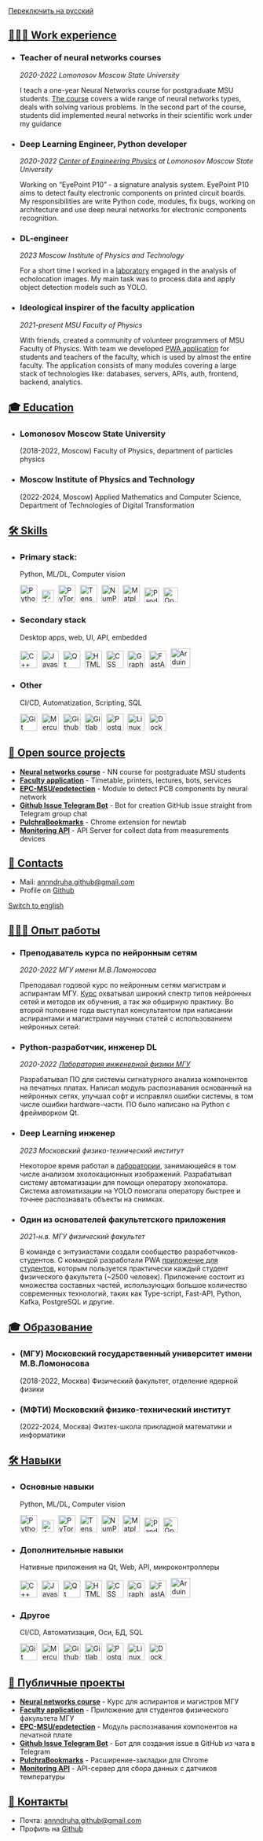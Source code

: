 <section id="content">
<a id="to_second_lang_href" href="?lang=second">Переключить на русский</a>
<p></p>
<div markdown="1">

# <a id="works" href="#works">👨🏻‍💻 Work experience</a>

* ### Teacher of neural networks courses

    *2020-2022 Lomonosov Moscow State University*

    I teach a one-year Neural Networks course for postgraduate MSU students. [The course](https://msu.ai) covers a wide range of neural networks types, deals with solving various problems. In the second part of the course, students did implemented neural networks in their scientific work under my guidance

* ### Deep Learning Engineer, Python developer

    *2020-2022 [Center of Engineering Physics](https://engineering.phys.msu.ru/ru/) at Lomonosov Moscow State University*

    Working on “EyePoint P10” - a signature analysis system. EyePoint P10 aims to detect faulty electronic components on printed circuit boards. My responsibilities are write Python code, modules, fix bugs, working on architecture and use deep neural networks for electronic components recognition.

* ### DL-engineer

    *2023 Moscow Institute of Physics and Technology*

    For a short time I worked in a [laboratory](https://mipt.ru/rse) engaged in the analysis of echolocation images. My main task was to process data and apply object detection models such as YOLO.

* ### Ideological inspirer of the faculty application

    *2021-present MSU Faculty of Physics*

    With friends, created a community of volunteer programmers of MSU Faculty of Physics. With team we developed [PWA application](https://app.profcomff.com/apps) for students and teachers of the faculty, which is used by almost the entire faculty. The application consists of many modules covering a large stack of technologies like: databases, servers, APIs, auth, frontend, backend, analytics.

# <a id="education" href="#education">🎓 Education</a>

* ### Lomonosov Moscow State University
    (2018-2022, Moscow) Faculty of Physics, department of particles physics

* ### Moscow Institute of Physics and Technology
    (2022-2024, Moscow) Applied Mathematics and Computer Science, Department of Technologies of Digital Transformation

# <a id="skills" href="#skills">🛠️ Skills</a>

* ### Primary stack: 
    Python, ML/DL, Computer vision
    <p align="left">
      <img src="assets/icons/python.svg" width=35px style="padding-right:5px;" draggable="false" title="Python">
      <img src="assets/icons/jupyter.svg" width=25px style="padding-right:5px;" draggable="false" title="Jupyter Notebook">
      <img src="assets/icons/pytorch.svg" width=35px style="padding-right:5px;" draggable="false" title="PyTorch">
      <img src="assets/icons/tensorflow.svg" width=35px style="padding-right:5px;" draggable="false" title="TensorFlow">
      <img src="assets/icons/numpy-icon.svg" width=35px style="padding-right:5px;" draggable="false" title="NumPy">
      <img src="assets/icons/matplotlib.svg" width=35px style="padding-right:5px;" draggable="false" title="Matplotlib">
      <img src="assets/icons/pandas-icon.svg" width=30px style="padding-right:5px;" draggable="false" title="Pandas">
      <img src="assets/icons/opencv.svg" width=30px style="padding-right:5px;" draggable="false" title="OpenCV">
    </p>

* ### Secondary stack
    Desktop apps, web, UI, API, embedded
    <p align="left">
      <img src="assets/icons/c-plusplus.svg" width=35px style="padding-right:5px;" draggable="false" title="C++">
      <img src="assets/icons/javascript.svg" width=35px style="padding-right:5px;" draggable="false" title="Javascript">    
      <img src="assets/icons/qt.svg" width=35px style="padding-right:5px;" draggable="false" title="Qt">
      <img src="assets/icons/html-5.svg" width=35px style="padding-right:5px;" draggable="false" title="HTML">
      <img src="assets/icons/css-3.svg" width=35px style="padding-right:5px;" draggable="false" title="CSS">
      <img src="assets/icons/graphql.svg" width=35px style="padding-right:5px;" draggable="false" title="GraphQL">
      <img src="assets/icons/fastapi.svg" width=35px style="padding-right:5px;" draggable="false" title="FastAPI">
      <img src="assets/icons/arduino.svg" width=40px style="padding-right:5px;" draggable="false" title="Arduino">
  </p>


* ### Other
    CI/CD, Automatization, Scripting, SQL
    <p align="left">
      <img src="assets/icons/git-icon.svg" width=35px style="padding-right:5px;" draggable="false" title="Git">
      <img src="assets/icons/mercurial.svg" width=35px style="padding-right:5px;" draggable="false" title="Mercurial">
      <img src="assets/icons/github-icon.svg" width=35px style="padding-right:5px;" draggable="false" title="Github">
      <img src="assets/icons/gitlab.svg" width=35px style="padding-right:5px;" draggable="false" title="Gitlab">
      <img src="assets/icons/postgresql.svg" width=35px style="padding-right:5px;" draggable="false" title="PostgreSQL">
      <img src="assets/icons/linux-tux.svg" width=35px style="padding-right:5px;" draggable="false" title="Linux">
      <img src="assets/icons/docker-icon.svg" width=35px style="padding-right:5px;" draggable="false" title="Docker">
    </p>


# <a id="projects" href="#projects">🧩 Open source projects </a>
* **[Neural networks course](https://github.com/EPC-MSU/EduNet-lectures)** - NN course for postgraduate MSU students
* **[Faculty application](https://github.com/profcomff)** - Timetable, printers, lectures, bots, services
* **[EPC-MSU/epdetection](https://github.com/EPC-MSU/epdetection)** - Module to detect PCB components by neural network
* **[Github Issue Telegram Bot](https://github.com/annndruha/issue-github-telegram-bot)** - Bot for creation GitHub issue straight from Telegram group chat
* **[PulchraBookmarks](https://chrome.google.com/webstore/detail/pulchra-bookmarks/pknkgclggganidoalifaagfjikhcdolb)** - Chrome extension for newtab
* **[Monitoring API](https://github.com/SmartThinksDIY/DHT11-api)** - API Server for collect data from measurements devices

# <a id="contacts" href="#contacts">📧 Contacts</a>
* Mail: [annndruha.github@gmail.com](mailto:annndruha.github@gmail.com)
* Profile on [Github](https://github.com/Annndruha)

</div>
</section>
<section id="second_content">
<a id="to_main_lang_href" href="?lang=main">Switch to english</a>
<p></p>
<div markdown="1">

# <a id="works_ru" href="#works_ru">👨🏻‍💻 Опыт работы </a>

* ### Преподаватель курса по нейронным сетям

    *2020-2022 МГУ имени М.В.Ломоносова*

    Преподавал годовой курс по нейронным сетям магистрам и аспирантам МГУ. [Курс](https://msu.ai) охватывал широкий спектр типов нейронных сетей и методов их обучения, а так же обширную практику. Во второй половине года выступал консультантом при написании аспирантами и магистрами научных статей с использованием нейронных сетей.

* ### Python-разработчик, инженер DL

    *2020-2022 [Лаборатория инженерной физики МГУ](https://engineering.phys.msu.ru/ru/)*

    Разрабатывал ПО для системы сигнатурного анализа компонентов на печатных платах. Написал модуль распознавания основанный на нейронных сетях, улучшал софт и исправлял ошибки системы, в том числе ошибки hardware-части. ПО было написано на Python с фреймворком Qt.

* ### Deep Learning инженер

    *2023 Московский физико-технический институт*
  
    Некоторое время работал в [лаборатории](https://mipt.ru/rse), занимающейся в том числе анализом эхолокационных изображений. Разрабатывал систему автоматизации для помощи оператору эхолокатора. Система автоматизации на YOLO помогала оператору быстрее и точнее распознавать объекты на снимках.

* ### Один из основателей факультетского приложения

    *2021-н.в. МГУ физический факультет*

    В команде с энтузиастами создали сообщество разработчиков-студентов. С командой разработали PWA [приложение для студентов](https://app.profcomff.com/apps), которым пользуется практически каждый студент физического факультета (~2500 человек). Приложение состоит из множества составных частей, использующих большое количество современных технологий, таких как Type-script, Fast-API, Python, Kafka, PostgreSQL и другие.

# <a id="education_ru" href="#education_ru">🎓 Образование</a>

* ### (МГУ) Московский государственный университет имени М.В.Ломоносова
    (2018-2022, Москва) Физический факультет, отделение ядерной физики

* ### (МФТИ) Московский физико-технический институт
    (2022-2024, Москва) Физтех-школа прикладной математики и информатики

# <a id="skills_ru" href="#skills_ru">🛠️ Навыки</a>

* ### Основные навыки 
    Python, ML/DL, Computer vision
    <p align="left">
      <img src="assets/icons/python.svg" width=35px style="padding-right:5px;" draggable="false" title="Python">
      <img src="assets/icons/jupyter.svg" width=25px style="padding-right:5px;" draggable="false" title="Jupyter Notebook">
      <img src="assets/icons/pytorch.svg" width=35px style="padding-right:5px;" draggable="false" title="PyTorch">
      <img src="assets/icons/tensorflow.svg" width=35px style="padding-right:5px;" draggable="false" title="TensorFlow">
      <img src="assets/icons/numpy-icon.svg" width=35px style="padding-right:5px;" draggable="false" title="NumPy">
      <img src="assets/icons/matplotlib.svg" width=35px style="padding-right:5px;" draggable="false" title="Matplotlib">
      <img src="assets/icons/pandas-icon.svg" width=30px style="padding-right:5px;" draggable="false" title="Pandas">
      <img src="assets/icons/opencv.svg" width=30px style="padding-right:5px;" draggable="false" title="OpenCV">
    </p>

* ### Дополнительные навыки
    Нативные приложения на Qt, Web, API, микроконтроллеры
    <p align="left">
      <img src="assets/icons/c-plusplus.svg" width=35px style="padding-right:5px;" draggable="false" title="C++">
      <img src="assets/icons/javascript.svg" width=35px style="padding-right:5px;" draggable="false" title="Javascript">    
      <img src="assets/icons/qt.svg" width=35px style="padding-right:5px;" draggable="false" title="Qt">
      <img src="assets/icons/html-5.svg" width=35px style="padding-right:5px;" draggable="false" title="HTML">
      <img src="assets/icons/css-3.svg" width=35px style="padding-right:5px;" draggable="false" title="CSS">
      <img src="assets/icons/graphql.svg" width=35px style="padding-right:5px;" draggable="false" title="GraphQL">
      <img src="assets/icons/fastapi.svg" width=35px style="padding-right:5px;" draggable="false" title="FastAPI">
      <img src="assets/icons/arduino.svg" width=40px style="padding-right:5px;" draggable="false" title="Arduino">
  </p>


* ### Другое
    CI/CD, Автоматизация, Оси, БД, SQL
    <p align="left">
      <img src="assets/icons/git-icon.svg" width=35px style="padding-right:5px;" draggable="false" title="Git">
      <img src="assets/icons/mercurial.svg" width=35px style="padding-right:5px;" draggable="false" title="Mercurial">
      <img src="assets/icons/github-icon.svg" width=35px style="padding-right:5px;" draggable="false" title="Github">
      <img src="assets/icons/gitlab.svg" width=35px style="padding-right:5px;" draggable="false" title="Gitlab">
      <img src="assets/icons/postgresql.svg" width=35px style="padding-right:5px;" draggable="false" title="PostgreSQL">
      <img src="assets/icons/linux-tux.svg" width=35px style="padding-right:5px;" draggable="false" title="Linux">
      <img src="assets/icons/docker-icon.svg" width=35px style="padding-right:5px;" draggable="false" title="Docker">
    </p>


# <a id="projects_ru" href="#projects_ru">🧩 Публичные проекты </a>
* **[Neural networks course](https://github.com/EPC-MSU/EduNet-lectures)** - Курс для аспирантов и магистров МГУ
* **[Faculty application](https://github.com/profcomff)** - Приложение для студентов физического факультета МГУ
* **[EPC-MSU/epdetection](https://github.com/EPC-MSU/epdetection)** - Модуль распознавания компонентов на печатной плате
* **[Github Issue Telegram Bot](https://github.com/annndruha/issue-github-telegram-bot)** - Бот для создания issue в GitHub из чата в Telegram
* **[PulchraBookmarks](https://chrome.google.com/webstore/detail/pulchra-bookmarks/pknkgclggganidoalifaagfjikhcdolb)** - Расширение-закладки для Chrome
* **[Monitoring API](https://github.com/SmartThinksDIY/DHT11-api)** - API-сервер для сбора данных с датчиков температуры

# <a id="contacts_ru" href="#contacts_ru">📧 Контакты</a>
* Почта: [annndruha.github@gmail.com](mailto:annndruha.github@gmail.com)
* Профиль на [Github](https://github.com/Annndruha)

</div>
</section>
